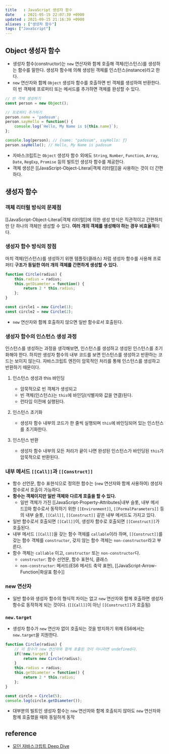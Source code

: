 ```yaml
---
title   : JavaScript 생성자 함수
date    : 2021-05-15 22:07:39 +0900
updated : 2021-09-15 21:16:39 +0900
aliases : ["생성자 함수"] 
tags: ["JavaScript"]
---
```

## Object 생성자 함수  
- 생성자 함수(constructor)는 `new` 연산자와 함께 호출해 객체(인스턴스)를 생성하는 함수를 말한다. 생성자 함수에 의해 생성된 객체를 인스턴스(instance)라고 한다.  
- `new` 연산자와 함께 `Object` 생성자 함수를 호출하면 빈 객체를 생성하여 반환한다. 이 빈 객체에 프로퍼티 또는 메서드를 추가하면 객체를 완성할 수 있다.  
```javascript
// 빈 객체 생성하기
const person = new Object();

// 프로퍼티 추가하기 
person.name = 'padosum';
person.sayHello = function() {
    console.log(`Hello, My Name is ${this.name}`);
};

console.log(person); // {name: "padosum", sayHello: ƒ}
person.sayHello(); // Hello, My Name is padosum 
```
- 자바스크립트는 `Object` 생성자 함수 외에도 `String`, `Number`, `Function`, `Array`, `Date`, `RegExp`, `Promise` 등의 빌트인 생성자 함수를 제공한다.  
- 객체 생성은 [[JavaScript-Object-Literal|객체 리터럴]]을 사용하는 것이 더 간편하다. 

## 생성자 함수  
### 객체 리터럴 방식의 문제점 
[[JavaScript-Object-Literal|객체 리터럴]]에 의한 생성 방식은 직관적이고 간편하지만 단 하나의 객체만 생성할 수 있다. **여러 개의 객체를 생성해야 하는 경우 비효율적**이다.  

### 생성자 함수 방식의 장점 
마치 객체(인스턴스)를 생성하기 위핸 템플릿(클래스) 처럼 생성자 함수를 사용해 프로퍼티 **구조가 동일한 여러 개의 객체를 간편하게 생성할 수 있다.**  

```javascript
function Circle(radius) {
    this.radius = radius;
    this.getDiameter = function() {
        return 2 * this.radius;
    };
}

const circle1 = new Circle(1);
const circle2 = new Circle(2); 
```
- `new` 연산자와 함께 호출하지 않으면 일반 함수로서 호출된다.  

### 생성자 함수의 인스턴스 생성 과정  
인스턴스를 생성하는 과정을 생각해보면, 인스턴스를 생성하고 생성된 인스턴스를 초기화해야 한다. 하지만 생성자 함수의 내부 코드를 보면 인스턴스를 생성하고 반환하는 코드는 보이지 않는다. 자바스크립트 엔진이 암묵적인 처리를 통해 인스턴스를 생성하고 반환하기 때문이다. 

1. 인스턴스 생성과 this 바인딩 
   - 암묵적으로 빈 객체가 생성되고 
   - 빈 객체(인스턴스)는 `this`에 바인딩(식별자와 값을 연결)된다. 
   - 런타임 이전에 실행된다.  

2. 인스턴스 초기화 
   - 생성자 함수 내부의 코드가 한 줄씩 실행되며 `this`에 바인딩되어 있는 인스턴스를 초기화한다. 

3. 인스턴스 반환 
   - 생성자 함수 내부의 모든 처리가 끝이 나면 완성된 인스턴스가 바인딩된 `this`가 암묵적으로 반환된다. 

### 내부 메서드 `[[Call]]`과 `[[Construct]]`  
- 함수 선언문, 함수 표현식으로 정의한 함수는 (`new` 연산자와 함께 사용하여) 생성자 함수로서 호출이 가능하다. 
- **함수는 객체이지만 일반 객체와 다르게 호출을 할 수 있다.**  
  - 일반 객체가 가진 [[JavaScript-Property-Attributes|내부 슬롯, 내부 메서드]]와 함수로서 동작하기 위한 `[[Environment]]`, `[[FormalParameters]]` 등의 내부 슬롯, `[[Call]]`, `[[Construct]]` 같은 내부 메서드도 가지고 있다. 
- 일반 함수로서 호출되면 `[[Call]]`이, 생성자 함수로 호출되면 `[[Construct]]`가 호출된다.  
- 내부 메서드 `[[Call]]`을 갖는 함수 객체를 `callable`이라 하며, `[[Construct]]`를 갖는 함수 객체를 `constructor`, 갖지 않는 함수 객체는 `non-constructor`라고 부른다.  
- 함수 객체는 `callable` 이고, `constructor` 또는 `non-constructor`다.  
  - `constructor`: 함수 선언문, 함수 표현식, 클래스 
  - `non-constructor`: 메서드(ES6 메서드 축약 표현), [[JavaScript-Arrow-Function|화살표 함수]] 


### new 연산자  
- 일반 함수와 생성자 함수의 형식적 차이는 없고 `new` 연산자와 함께 호출하면 생성자 함수로 동작하게 되는 것이다. (`[[Call]]`이 아닌 `[[Construct]]`가 호출됨)

### `new.target`
- 생성자 함수가 `new` 연산자 없이 호출되는 것을 방지하기 위해 ES6에서는 `new.target`을 지원한다.  
```javascript
function Circle(radius) {
    // 이 함수가 new 연산자와 함께 호출된 것이 아니라면 undefined다. 
    if(!new.target) {
        return new Circle(radius); 
    }
    this.radius = radius;
    this.getDiameter = function() {
        return 2 * this.radius; 
    };
}

const circle = Circle(5);
console.log(circle.getDiameter()); 
```

- 대부분의 빌트인 생성자 함수는 `new` 연산자와 함께 호출되지 않아도 `new` 연산자와 함께 호출했을 때와 동일하게 동작 

## reference  
- [모던 자바스크립트 Deep Dive](http://www.kyobobook.co.kr/product/detailViewKor.laf?ejkGb=KOR&mallGb=KOR&barcode=9791158392239&orderClick=LEa&Kc=)
